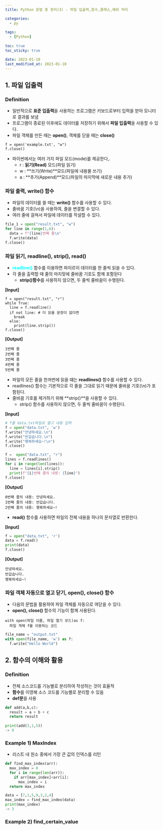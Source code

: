 ```yaml
---
title: Python 문법 총 정리(3) - 파일 입출력,함수,클래스,예외 처리

categories: 
  - py
  
tags:
  - [Python]
  
toc: true
toc_sticky: true

date: 2023-01-10
last_modified_at: 2023-01-10
---
```


## 1. 파일 입출력
### Definition
- 일반적으로 **표준 입출력**을 사용하는 프로그램은 키보드로부터 입력을 받아 모니터로 결과를 보냄
- 프로그램이 종료된 이후에도 데이터를 저장하기 위해서 **파일 입출력**을 사용할 수 있다.
- 파일 객체를 만든 때는 **open()**, 객체를 닫을 때는 **close()**

```
f = open('example.txt', "w")
f.close()
```

- 파이썬에서눈 여러 가지 파일 모드(mode)를 제공한다,.
  - r : **읽기(Read)** 모드(파일 읽기)
  - w : **쓰기(Write)**모드(파일에 내용물 쓰기)
  - a : **추가(Append)**모드(파일의 마지막에 새로운 내용 추가)

### 파일 출력, write() 함수
- 파일의 데이터를 쓸 때는 **write()** 함수를 사용할 수 있다.
- 줄바꿈 기호(\n)을 사용하여, 줄을 변결할 수 있다.
- 여러 줄에 걸쳐서 파일에 데이터를 작설할 수 있다.

```python
file_1 = open("result.txt", "w")
for line in range(1,6):
  data = f"{line}번째 줄\n"
  f.write(data)
f.close()
```

### 파일 읽기, readline(), strip(), read()
- <span style = "color:aqua">**readline()**</span> 함수를 이용하면 파이르이 데이터를 한 줄씩 읽을 수 있다.
- 각 줄을 출력할 때 줄의 마지맞에 줄바꿈 기호도 함께 포함된다
  - **strip()함수**를 사용하지 않으면, 두 줄씩 줄바꿈이 수행된다.
 
**[Input]**
```pyhton
f = open("result.txt", "r")
while True:
  line = f.readline()
  if not line: # 더 읽을 문장이 없다면  
    break
  else:
    print(line.strip())
f.close()
```

**[Output]**
```
1번째 줄
2번째 줄
3번째 줄
4번째 줄
5번째 줄
```

- 파일의 모든 줄을 한꺼번에 읽을 떄는 **readlines()** 함수를 사용할 수 있다.
- readlines() 함수는 기본적으로 각 줄을 그대로 읽기 때문에 줄바꿈 기호(\n)가 포함된다.
- 줄바꿈 기호를 제거하기 위해 **strip()**을 사용할 수 있다.
  - strip() 함수를 사용하지 않으면, 두 줄씩 줄바꿈이 수행된다.

**[Input]**  
```python
# f를 data.txt파일로 열고 내용 입력
f = open("data.txt", 'w')
f.write("안녕하세요.\n")
f.write("반갑습니다.\n")
f.write("행복하세요~!\n")
f.close()

f =  open("data.txt", "r")
lines = f.readlines()
for i in range(len(lines)):
  line = lines[i].strip()
  print(f"{i}번째 줄의 내용: {line}")
f.close()
```

**[Output]**
```
0번째 줄의 내용: 안녕하세요.
1번째 줄의 내용: 반갑습니다.
2번째 줄의 내용: 행복하세요~!
```

- **read()** 함수를 사용하면 파일의 전체 내용을 하나의 문자열로 반환한다.

**[Input]**
```python
f = open("data.txt", 'r')
data = f.read()
print(data)
f.close()
```

**[Output]**
```
안녕하세요.
반갑습니다.
행복하세요~!
```

### 파일 객체 자동으로 열고 닫기, open(), close() 함수
- 다음의 문법을 활용하여 파일 객체를 자동으로 여닫을 수 있다.
- **open(), close()** 함수의 기능이 함께 사용된다.

```
with open(파일 이름, 파일 열기 모드)as f:
  파일 객체 f를 이용하는 코드
```

```python
file_name = "output.txt"
with open(file_name, 'w') as f:
  f.write("Hello World")
```

## 2. 함수의 이해와 활용
### Definition
- 전체 소스코드를 기능별로 분리하여 작성하는 것이 효율적
- **함수**를 이영해 소스 코드를 기능별로 분리할 수 있음
- **def문**을 사용

```python
def add(a,b,c):
  result = a + b + c
  return result
  
print(add(3,1,5))
-> 9
```

### Example 1) MaxIndex
- 리스트 내 원소 중에서 가장 큰 값의 인덱스를 리턴
```python
def find_max_index(arr):
  max_index = 0
  for i in range(len(arr)):
    if arr[max_index]<arr[i]:
      max_index = i
  return max_index

data = [7,1,5,9,3,2,4]
max_index = find_max_index(data)
print(max_index)
-> 3
```

### Example 2) find_certain_value
